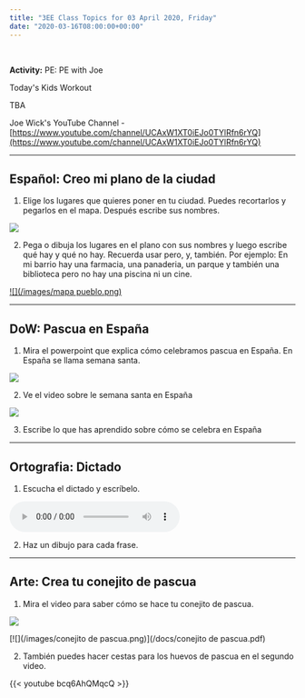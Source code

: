 ```yaml
---
title: "3EE Class Topics for 03 April 2020, Friday"
date: "2020-03-16T08:00:00+00:00"
---
```


&nbsp;

**Activity:** PE: PE with Joe

Today's Kids Workout

TBA

Joe Wick's YouTube Channel - [https://www.youtube.com/channel/UCAxW1XT0iEJo0TYlRfn6rYQ](https://www.youtube.com/channel/UCAxW1XT0iEJo0TYlRfn6rYQ)

<hr>

## Español: Creo mi plano de la ciudad

1. Elige los lugares que quieres poner en tu ciudad. Puedes recortarlos y pegarlos en el mapa. Después escribe sus nombres.

[![](/images/lugares-mapa.png)](/docs/lugares-mapa.pdf)

2. Pega o dibuja los lugares en el plano con sus nombres y luego escribe qué hay y qué no hay. Recuerda usar pero, y, también. Por ejemplo: En mi barrio hay una farmacia, una panaderia, un parque y también una biblioteca pero no hay una piscina ni un cine.

[![](/images/mapa pueblo.png)](/docs/mapa-pueblo.pdf)

<hr>

## DoW: Pascua en España

1. Mira el powerpoint que explica cómo celebramos pascua en España. En España se llama semana santa.

[![](/images/es2-t-830-presentacioacuten-la-semana-santa-en-espantildea-portuguese-portugus_ver_1.png)](/docs/es2-t-830-presentacioacuten-la-semana-santa-en-espantildea-portuguese-portugus_ver_1.pdf)

2. Ve el video sobre le semana santa en España

[![](/images/procesionesSemanaSanta.png)](http://www.videoele.com/A2-Procesiones-semana-santa.html)

3. Escribe lo que has aprendido sobre cómo se celebra en España

<hr>

## Ortografia: Dictado

1. Escucha el dictado y escríbelo.

<audio controls>
  <source src="/audio/Dictado 2 de abril.mp3" type="audio/mpeg">
Your browser does not support the audio element.
</audio>

2. Haz un dibujo para cada frase.

<hr>

## Arte: Crea tu conejito de pascua

1. Mira el video para saber cómo se hace tu conejito de pascua.

[![](/images/easterBunny.png)](http://krokotak.com/2020/03/easter-bunny/)

[![](/images/conejito de pascua.png)](/docs/conejito de pascua.pdf)

2. También puedes hacer cestas para los huevos de pascua en el segundo video.

{{< youtube bcq6AhQMqcQ >}}

<br/>
<br/>

